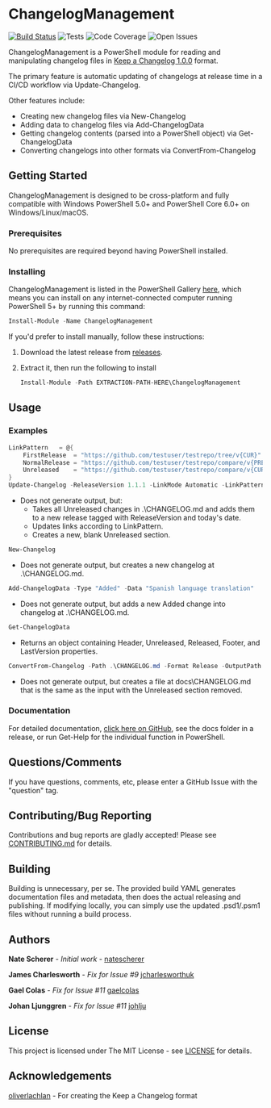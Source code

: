 # ChangelogManagement

[![Build Status](https://img.shields.io/azure-devops/build/natescherer/changelogmanagement/8.svg?logo=azuredevops)](https://dev.azure.com/natescherer/ChangelogManagement/_build/latest?definitionId=8&branchName=main) ![Tests](https://img.shields.io/azure-devops/tests/natescherer/changelogmanagement/8.svg?logo=azuredevops) ![Code Coverage](https://img.shields.io/azure-devops/coverage/natescherer/changelogmanagement/8.svg?logo=azuredevops) ![Open Issues](https://img.shields.io/github/issues-raw/natescherer/changelogmanagement.svg?logo=github)

ChangelogManagement is a PowerShell module for reading and manipulating changelog files in [Keep a Changelog 1.0.0](https://keepachangelog.com/en/1.0.0/) format.

The primary feature is automatic updating of changelogs at release time in a CI/CD workflow via Update-Changelog.

Other features include:

- Creating new changelog files via New-Changelog
- Adding data to changelog files via Add-ChangelogData
- Getting changelog contents (parsed into a PowerShell object) via Get-ChangelogData
- Converting changelogs into other formats via ConvertFrom-Changelog

## Getting Started

ChangelogManagement is designed to be cross-platform and fully compatible with Windows PowerShell 5.0+ and PowerShell Core 6.0+ on Windows/Linux/macOS.

### Prerequisites

No prerequisites are required beyond having PowerShell installed.

### Installing

ChangelogManagement is listed in the PowerShell Gallery [here](https://www.powershellgallery.com/packages/ChangelogManagement), which means you can install on any internet-connected computer running PowerShell 5+ by running this command:

```PowerShell
Install-Module -Name ChangelogManagement
```

If you'd prefer to install manually, follow these instructions:

1. Download the latest release from [releases](../../releases).
1. Extract it, then run the following to install

    ```PowerShell
    Install-Module -Path EXTRACTION-PATH-HERE\ChangelogManagement
    ```

## Usage

### Examples

``` PowerShell
LinkPattern   = @{
    FirstRelease  = "https://github.com/testuser/testrepo/tree/v{CUR}"
    NormalRelease = "https://github.com/testuser/testrepo/compare/v{PREV}..v{CUR}"
    Unreleased    = "https://github.com/testuser/testrepo/compare/v{CUR}..HEAD"
}
Update-Changelog -ReleaseVersion 1.1.1 -LinkMode Automatic -LinkPattern $LinkPattern
```

- Does not generate output, but:
  - Takes all Unreleased changes in .\CHANGELOG.md and adds them to a new release tagged with ReleaseVersion and today's date.
  - Updates links according to LinkPattern.
  - Creates a new, blank Unreleased section.

``` PowerShell
New-Changelog
```

- Does not generate output, but creates a new changelog at .\CHANGELOG.md.

``` PowerShell
Add-ChangelogData -Type "Added" -Data "Spanish language translation"
```

- Does not generate output, but adds a new Added change into changelog at  .\CHANGELOG.md.

``` PowerShell
Get-ChangelogData
```

- Returns an object containing Header, Unreleased, Released, Footer, and LastVersion properties.

``` PowerShell
ConvertFrom-Changelog -Path .\CHANGELOG.md -Format Release -OutputPath docs\CHANGELOG.md
```

- Does not generate output, but creates a file at docs\CHANGELOG.md that is the same as the input with the Unreleased section removed.

### Documentation

For detailed documentation, [click here on GitHub](docs), see the docs folder in a release, or run Get-Help for the individual function in PowerShell.

## Questions/Comments

If you have questions, comments, etc, please enter a GitHub Issue with the "question" tag.

## Contributing/Bug Reporting

Contributions and bug reports are gladly accepted! Please see [CONTRIBUTING.md](CONTRIBUTING.md) for details.

## Building

Building is unnecessary, per se. The provided build YAML generates documentation files and metadata, then does the actual releasing and publishing. If modifying locally, you can simply use the updated .psd1/.psm1 files without running a build process.

## Authors

**Nate Scherer** - *Initial work* - [natescherer](https://github.com/natescherer)

**James Charlesworth** - *Fix for Issue #9* [jcharlesworthuk](https://github.com/jcharlesworthuk)

**Gael Colas** - *Fix for Issue #11* [gaelcolas](https://github.com/gaelcolas)

**Johan Ljunggren** - *Fix for Issue #11* [johlju](https://github.com/johlju)

## License

This project is licensed under The MIT License - see [LICENSE](LICENSE) for details.

## Acknowledgements

[oliverlachlan](https://github.com/olivierlacan/keep-a-changelog) - For creating the Keep a Changelog format
